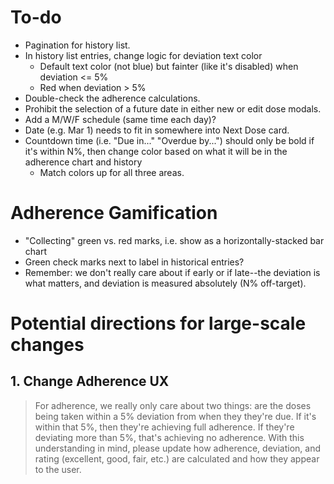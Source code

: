 # To-do

* Pagination for history list.
* In history list entries, change logic for deviation text color
    * Default text color (not blue) but fainter (like it's disabled) when deviation <= 5%
    * Red when deviation > 5%
* Double-check the adherence calculations.
* Prohibit the selection of a future date in either new or edit dose modals.
* Add a M/W/F schedule (same time each day)?
* Date (e.g. Mar 1) needs to fit in somewhere into Next Dose card.
* Countdown time (i.e. "Due in..." "Overdue by...") should only be bold if it's within N%, then change color based on what it will be in the adherence chart and history
    - Match colors up for all three areas.

# Adherence Gamification

* "Collecting" green vs. red marks, i.e. show as a horizontally-stacked bar chart
* Green check marks next to label in historical entries?
* Remember: we don't really care about if early or if late--the deviation is what matters, and deviation is measured absolutely (N% off-target).



# Potential directions for large-scale changes

## 1. Change Adherence UX
> For adherence, we really only care about two things: are the doses being taken within a 5% deviation from when they they're due. If it's within that 5%, then they're achieving full adherence. If they're deviating more than 5%, that's achieving no adherence. With this understanding in mind, please update how adherence, deviation, and rating (excellent, good, fair, etc.) are calculated and how they appear to the user.
